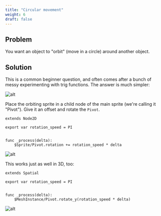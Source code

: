 ```yaml
---
title: "Circular movement"
weight: 6
draft: false
---
```


## Problem

You want an object to "orbit" (move in a circle) around another object.

## Solution

This is a common beginner question, and often comes after a bunch of messy experimenting with trig functions. The answer is much simpler:

![alt](/godot_recipes/img/circle_motion_01.png)

Place the orbiting sprite in a child node of the main sprite (we're calling it "Pivot"). Give it an offset and rotate the `Pivot`.

```gdscript
extends Node2D

export var rotation_speed = PI


func _process(delta):
    $Sprite/Pivot.rotation += rotation_speed * delta
```

![alt](/godot_recipes/img/circle_motion_02.gif)

This works just as well in 3D, too:

```gdscript
extends Spatial

export var rotation_speed = PI


func _process(delta):
    $MeshInstance/Pivot.rotate_y(rotation_speed * delta)

```

![alt](/godot_recipes/img/circle_motion_03.gif)
